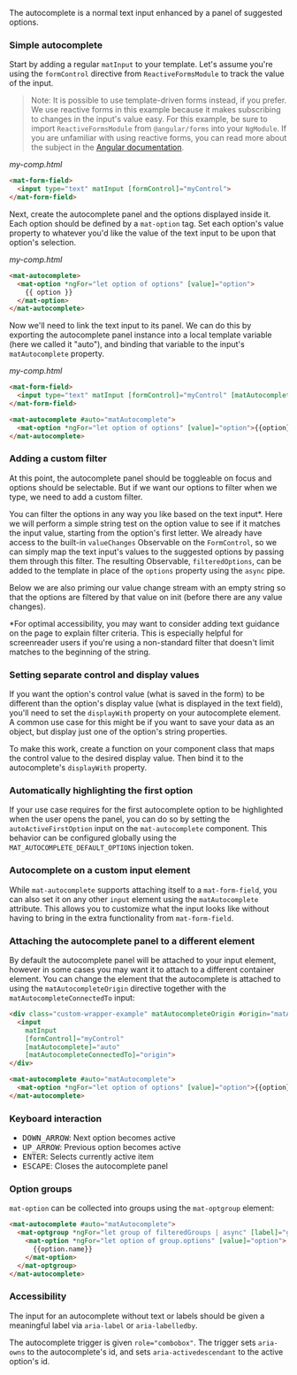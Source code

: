 The autocomplete is a normal text input enhanced by a panel of suggested options.

### Simple autocomplete

Start by adding a regular `matInput` to your template. Let's assume you're using the `formControl`
directive from `ReactiveFormsModule` to track the value of the input.

> Note: It is possible to use template-driven forms instead, if you prefer. We use reactive forms
in this example because it makes subscribing to changes in the input's value easy. For this
example, be sure to import `ReactiveFormsModule` from `@angular/forms` into your `NgModule`.
If you are unfamiliar with using reactive forms, you can read more about the subject in the
[Angular documentation](https://angular.io/guide/reactive-forms).

*my-comp.html*
```html
<mat-form-field>
  <input type="text" matInput [formControl]="myControl">
</mat-form-field>
```

Next, create the autocomplete panel and the options displayed inside it. Each option should be
defined by a `mat-option` tag. Set each option's value property to whatever you'd like the value
of the text input to be upon that option's selection.

*my-comp.html*
```html
<mat-autocomplete>
  <mat-option *ngFor="let option of options" [value]="option">
    {{ option }}
  </mat-option>
</mat-autocomplete>
```

Now we'll need to link the text input to its panel. We can do this by exporting the autocomplete
panel instance into a local template variable (here we called it "auto"), and binding that variable
to the input's `matAutocomplete` property.

*my-comp.html*
```html
<mat-form-field>
  <input type="text" matInput [formControl]="myControl" [matAutocomplete]="auto">
</mat-form-field>

<mat-autocomplete #auto="matAutocomplete">
  <mat-option *ngFor="let option of options" [value]="option">{{option}}</mat-option>
</mat-autocomplete>
```

<!-- example(autocomplete-simple) -->

### Adding a custom filter

At this point, the autocomplete panel should be toggleable on focus and options should be
selectable. But if we want our options to filter when we type, we need to add a custom filter.

You can filter the options in any way you like based on the text input\*. Here we will perform a
simple string test on the option value to see if it matches the input value, starting from the
option's first letter. We already have access to the built-in `valueChanges` Observable on the
`FormControl`, so we can simply map the text input's values to the suggested options by passing
them through this filter. The resulting Observable, `filteredOptions`, can be added to the
template in place of the `options` property using the `async` pipe.

Below we are also priming our value change stream with an empty string so that the options are
filtered by that value on init (before there are any value changes).

\*For optimal accessibility, you may want to consider adding text guidance on the page to explain
filter criteria. This is especially helpful for screenreader users if you're using a non-standard
filter that doesn't limit matches to the beginning of the string.

<!-- example(autocomplete-filter) -->

### Setting separate control and display values

If you want the option's control value (what is saved in the form) to be different than the option's
display value (what is displayed in the text field), you'll need to set the `displayWith`
property on your autocomplete element. A common use case for this might be if you want to save your
data as an object, but display just one of the option's string properties.

To make this work, create a function on your component class that maps the control value to the
desired display value. Then bind it to the autocomplete's `displayWith` property.

<!-- example(autocomplete-display) -->

### Automatically highlighting the first option

If your use case requires for the first autocomplete option to be highlighted when the user opens
the panel, you can do so by setting the `autoActiveFirstOption` input on the `mat-autocomplete`
component. This behavior can be configured globally using the `MAT_AUTOCOMPLETE_DEFAULT_OPTIONS`
injection token.

<!-- example(autocomplete-auto-active-first-option) -->

### Autocomplete on a custom input element

While `mat-autocomplete` supports attaching itself to a `mat-form-field`, you can also set it on
any other `input` element using the `matAutocomplete` attribute. This allows you to customize what
the input looks like without having to bring in the extra functionality from `mat-form-field`.

<!-- example(plain-input-autocomplete) -->

### Attaching the autocomplete panel to a different element

By default the autocomplete panel will be attached to your input element, however in some cases you
may want it to attach to a different container element. You can change the element that the
autocomplete is attached to using the `matAutocompleteOrigin` directive together with the
`matAutocompleteConnectedTo` input:

```html
<div class="custom-wrapper-example" matAutocompleteOrigin #origin="matAutocompleteOrigin">
  <input
    matInput
    [formControl]="myControl"
    [matAutocomplete]="auto"
    [matAutocompleteConnectedTo]="origin">
</div>

<mat-autocomplete #auto="matAutocomplete">
  <mat-option *ngFor="let option of options" [value]="option">{{option}}</mat-option>
</mat-autocomplete>
```

### Keyboard interaction
- <kbd>DOWN_ARROW</kbd>: Next option becomes active
- <kbd>UP_ARROW</kbd>: Previous option becomes active
- <kbd>ENTER</kbd>: Selects currently active item
- <kbd>ESCAPE</kbd>: Closes the autocomplete panel

### Option groups
`mat-option` can be collected into groups using the `mat-optgroup` element:
<!-- example(autocomplete-optgroup) -->


```html
<mat-autocomplete #auto="matAutocomplete">
  <mat-optgroup *ngFor="let group of filteredGroups | async" [label]="group.name">
    <mat-option *ngFor="let option of group.options" [value]="option">
      {{option.name}}
    </mat-option>
  </mat-optgroup>
</mat-autocomplete>
```

### Accessibility
The input for an autocomplete without text or labels should be given a meaningful label via
`aria-label` or `aria-labelledby`.

The autocomplete trigger is given `role="combobox"`. The trigger sets `aria-owns` to the
autocomplete's id, and sets `aria-activedescendant` to the active option's id.
